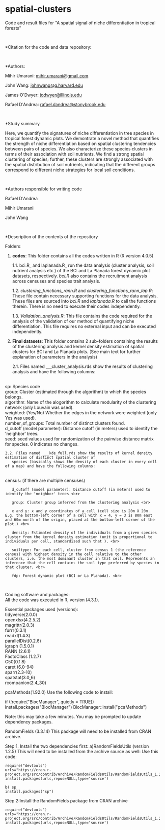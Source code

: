 # spatial-clusters
Code and result files for "A spatial signal of niche differentiation in tropical forests"

<br>

*Citation for the code and data repository:

<br>

*Authors:

Mihir Umarani:   mihir.umarani@gmail.com

John Wang:       johnwang@g.harvard.edu

James O'Dwyer:   jodwyer@illinois.edu

Rafael D'Andrea: rafael.dandrea@stonybrook.edu

<br>

*Study summary


Here, we quantify the signatures of niche differentiation in tree species in tropical forest dynamic plots.
We demontrate a novel method that quantifies the strength of niche differentiation based on spatial 
clustering tendencies between pairs of species. We also characterize these species clusters in terms of their 
association with soil nutrients. We find a strong spatial clustering of species;
further, these clusters are strongly associated with the spatial distribution of soil nutrients, indicating 
that the different groups correspond to different niche strategies for local soil conditions.

<br>

*Authors responsible for writing code

Rafael D'Andrea

Mihir Umarani

John Wang

<br>

*Description of the contents of the repository


Folders: 


1. **codes**: This folder contains all the codes written in R (R version 4.0.5)
   
 	1.1. bci.R_ and laplanada.R_ run the data analysis (cluster analysis, soil nutrient analysis etc.) of the BCI and La Planada
   	   forest dynamic plot datasets, respectively. _bci.R_ also contains the recruitment analysis across censuses and species trait analysis.
   
   	1.2. *clustering_functions_rann.R* and *clustering_functions_rann_lap.R*: These file contain necessary supporting functions for the data analysis. 
	   These files are sourced into _bci.R_ and _laplanada.R_ to call the functions therein. There is no need to execute their codes independently.
   
	1.3. _Validation_analysis.R_: This file contains the code required for the analysis of the validation of our method of quantifying niche differentiation. 
	   This file requires no external input and can be executed independently.

2. **Final datasets**: This folder contains 2 sub-folders containing the results of the clustering analysis and kernel density estimation of spatial clusters for BCI and La Planada plots. (See main text for further explanation of parameters in the analysis)
   
	2.1. Files named ___cluster_analysis.rds show the results of clustering analysis and have the following columns:
   
<br>
           sp:  Species code <br>  
	   group:  Cluster (estimated through the algorithm) to which the species belongs. <br>   
	   algorithm:  Name of the alogorithm to calculate modularity of the clustering network (only Louvain was used).<br>
	   weighted:  (Yes/No) Whether the edges in the network were weighted (only Yes was used).<br>
	   number_of_groups:  Total number of distinct clusters found.<br>
	   d_cutoff (model parameter):  Distance cutoff (in meters) used to identify the 'neighbor' trees.<br>
	   seed:  seed values used for randomization of the pairwise distance matrix for species. 0 indicates no changes.<br>
   
	2.2. Files named ___kde_full.rds show the results of kernel density estimation of distinct spatial cluster of 
	   species (basically shows the density of each cluster in every cell of a map) and have the following columns:

   <br>
	   census: (if there are multiple censuses) <br>
    
	   d_cutoff (model parameter): Distance cutoff (in meters) used to identify the 'neighbor' trees <br>
    
	   group: Cluster group inferred from the clustering analysis <br>
    
	   x and y: x and y coordinates of a cell (cell size is 20m X 20m. E.g. the bottom-left corner of a cell with x = 4, y = 3 is 80m east and 60m north of the origin, placed at the bottom-left corner of the plot.) <br>
    
	   density: Estimated density of the individuals from a given species cluster from the kernel density estimation (unit is proportional to individuals per cell, standardized such that ). <br>
    
	   soiltype: For each cell, cluster from census 1 (the reference census) with highest density in the cell relative to the other clusters, i.e. the most dominant cluster in that cell. Represents an inference that the cell contains the soil type preferred by species in that cluster. <br>
    
	   fdp: Forest dynamic plot (BCI or La Planada). <br>

<br>

Coding software and packages:<br>
All the code was executed in R, version (4.3.1).

Essential packages used (versions):<br>
tidyverse(2.0.0)<br>
openxlsx(4.2.5.2)<br>
magrittr(2.0.3)<br>
furrr(0.3.1)<br>
readxl(1.4.3)<br>
parallelDist(0.2.6)<br>
igraph (1.5.0.1)<br>
RANN (2.6.1)<br>
FactoClass (1.2.7)<br>
C50(0.1.8)<br>
caret (6.0-94)<br>
sparr(2.3-10)<br>
spatstat(3.0_6) <br>
rcompanion(2.4_30)<br>

pcaMethods(1.92.0)
Use the following code to install:

if (!require("BiocManager", quietly = TRUE))
    install.packages("BiocManager")
BiocManager::install("pcaMethods")
		   
Note: this may take a few minutes. You may be prompted to update dependency packages.

RandomFields (3.3.14)
This package will need to be installed from CRAN archive.

Step 1. Install the two dependencies first: 
	a)RandomFieldsUtils (version 1.2.5)
	This will need to be installed from the archive source as well:
	Use this code: 

	require("devtools")
	urls="https://cran.r-project.org/src/contrib/Archive/RandomFieldsUtils/RandomFieldsUtils_1.2.5.tar.gz"
	install.packages(urls,repos=NULL,type='source')

	b) sp
	install.packages("sp")

Step 2:Install the RandomFields package from CRAN archive
	
	require("devtools")
	urls="https://cran.r-project.org/src/contrib/Archive/RandomFieldsUtils/RandomFieldsUtils_1.2.5.tar.gz"
	install.packages(urls,repos=NULL,type='source')
